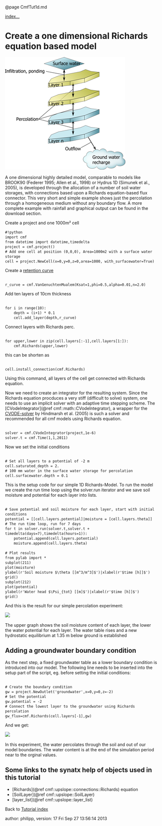 @page CmfTut1d.md

[index...](CmfTutStart.md)

# Create a one dimensional Richards equation based model

![](media/structure_cmf_1d.png)

A one dimensional highly detailed model, comparable to models like
BROOK90 (Federer 1995; Allen et al., 1998) or Hydrus 1D (Simunek et al.,
2005), is developed through the allocation of a number of soil water
storages, with connections based upon a Richards equation-based flux
connector. This very short and simple example shows just the percolation
through a homogeneous medium without any boundary flow. A more complete
example with rainfall and graphical output can be found in the download
section.

Create a project and one 1000m² cell

    #!python
    import cmf
    from datetime import datetime,timedelta
    project = cmf.project()
    # Add one cell at position (0,0,0), Area=1000m2 with a surface water storage
    cell = project.NewCell(x=0,y=0,z=0,area=1000, with_surfacewater=True)

Create a [retention curve](CmfTutRetentioncurve.md)

``` {.py}

r_curve = cmf.VanGenuchtenMualem(Ksat=1,phi=0.5,alpha=0.01,n=2.0)
```

Add ten layers of 10cm thickness

``` {.py}

for i in range(10):
    depth = (i+1) * 0.1
    cell.add_layer(depth,r_curve)
```

Connect layers with Richards perc.

``` {.py}

for upper,lower in zip(cell.layers[:-1],cell.layers[1:]):
    cmf.Richards(upper,lower)
```

this can be shorten as

``` {.py}

cell.install_connection(cmf.Richards)
```

Using this command, all layers of the cell get connected with Richards
equation.

Now we need to create an integrator for the resulting system. Since the
Richards equation procduces a very stiff (difficult to solve) system,
one needs to use an implicit solver with an adaptive time stepping
scheme. The [CVodeIntegrator](@ref cmf::math::CVodeIntegrator), a
wrapper for the
[CVODE-solver](https://computation.llnl.gov/casc/sundials/main.html) by
Hindmarsh et al. (2005) is such a solver and recommended for all cmf
models using Richards equation.

``` {.py}

solver = cmf.CVodeIntegrator(project,1e-6)
solver.t = cmf.Time(1,1,2011)
```

Now we set the initial conditions

``` {.py}

# Set all layers to a potential of -2 m
cell.saturated_depth = 2.
# 100 mm water in the surface water storage for percolation
cell.surfacewater.depth = 0.1
```

This is the setup code for our simple 1D Richards-Model. To run the
model we create the run time loop using the solver.run iterator and we
save soil moisture and potential for each layer into lists.

``` {.py}

# Save potential and soil moisture for each layer, start with initial conditions
potential = [[cell.layers.potential]|moisture = [cell.layers.theta]]
# The run time loop, run for 7 days
for t in solver.run(solver.t,solver.t + timedelta(days=7),timedelta(hours=1)):
    potential.append(cell.layers.potential)
    moisture.append(cell.layers.theta)
    
# Plot results
from pylab import *
subplot(211)
plot(moisture)
ylabel(r'Soil moisture $\theta [[m^3/m^3]$')|xlabel(r'$time [h]]$')
grid()
subplot(212)
plot(potential)
ylabel(r'Water head $\Psi_{tot} [[m]$')|xlabel(r'$time [h]]$')
grid()
```

And this is the result for our simple percolation experiment:

![](CmfTut1d-result-no-boundary.png)

The upper graph shows the soil moisture content of each layer, the lower
the water potential for each layer. The water table rises and a new
hydrostatic equilibrium at 1.35 m below ground is established

## Adding a groundwater boundary condition

As the next step, a fixed groundwater table as a lower boundary
condition is introduced into our model. The following line needs to be
inserted into the setup part of the script, eg. before setting the
initial conditions:

``` {.py}

# Create the boundary condition
gw = project.NewOutlet('groundwater',x=0,y=0,z=-2)
# Set the potential
gw.potential = -2 
# Connect the lowest layer to the groundwater using Richards percolation
gw_flux=cmf.Richards(cell.layers[-1],gw)
```

And we get:

![](CmfTut1d-result-gw-boundary.png)

In this experiment, the water percolates through the soil and out of our
model boundaries. The water content is at the end of the simulation
period near to the orginal values.

## Some links to the synatx help of objects used in this tutorial

  - [Richards](@ref cmf::upslope::connections::Richards) equation
  - [SoilLayer](@ref cmf::upslope::SoilLayer)
  - [layer_list](@ref cmf::upslope::layer_list)

Back to [Tutorial index](CmfTutStart.md)

author: philipp, version: 17 Fri Sep 27 13:56:14 2013
